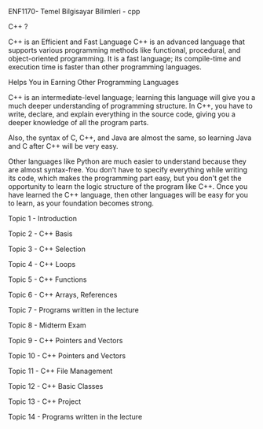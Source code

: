 ENF1170- Temel Bilgisayar Bilimleri - cpp

C++ ?

C++ is an Efficient and Fast Language
C++ is an advanced language that supports various programming methods like functional, procedural, and object-oriented programming. 
It is a fast language; its compile-time and execution time is faster than other programming languages.

Helps You in Earning Other Programming Languages 

C++ is an intermediate-level language; learning this language will give you a much deeper understanding of programming structure. 
In C++, you have to write, declare, and explain everything in the source code, giving you a deeper knowledge of all the program parts.

Also, the syntax of C, C++, and Java are almost the same, so learning Java and C after C++ will be very easy.

Other languages like Python are much easier to understand because they are almost syntax-free. 
You don't have to specify everything while writing its code, which makes the programming part easy, 
but you don't get the opportunity to learn the logic structure of the program like C++.
Once you have learned the C++ language, then other languages will be easy for you to learn, as your foundation becomes strong.

Topic 1 - Introduction

Topic 2 - C++ Basis

Topic 3 - C++ Selection 

Topic 4 - C++ Loops

Topic 5 - C++ Functions

Topic 6 - C++ Arrays, References

Topic 7 - Programs written in the lecture

Topic 8 - Midterm Exam

Topic 9 - C++ Pointers and Vectors

Topic 10 - C++ Pointers and Vectors

Topic 11 - C++ File Management

Topic 12 - C++ Basic Classes

Topic 13 - C++ Project

Topic 14 - Programs written in the lecture
